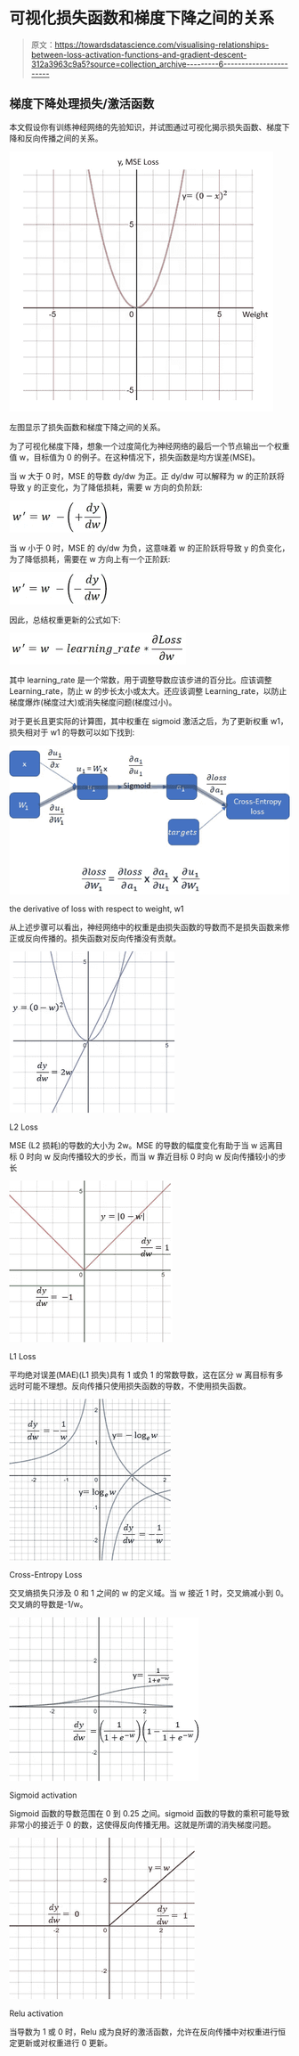 # 可视化损失函数和梯度下降之间的关系

> 原文：<https://towardsdatascience.com/visualising-relationships-between-loss-activation-functions-and-gradient-descent-312a3963c9a5?source=collection_archive---------6----------------------->

## 梯度下降处理损失/激活函数

本文假设你有训练神经网络的先验知识，并试图通过可视化揭示损失函数、梯度下降和反向传播之间的关系。

![](img/9cc51871d8328d1825a08250a10c5e73.png)

左图显示了损失函数和梯度下降之间的关系。

为了可视化梯度下降，想象一个过度简化为神经网络的最后一个节点输出一个权重值 w，目标值为 0 的例子。在这种情况下，损失函数是均方误差(MSE)。

当 w 大于 0 时，MSE 的导数 dy/dw 为正。正 dy/dw 可以解释为 w 的正阶跃将导致 y 的正变化，为了降低损耗，需要 w 方向的负阶跃:

![](img/3ded84a7cb19b954fe1a2212775cd9f6.png)

当 w 小于 0 时，MSE 的 dy/dw 为负，这意味着 w 的正阶跃将导致 y 的负变化，为了降低损耗，需要在 w 方向上有一个正阶跃:

![](img/b085a2f59f3a70e24b762e5454c66497.png)

因此，总结权重更新的公式如下:

![](img/783bd864eeb58876766b96a4af204177.png)

其中 learning_rate 是一个常数，用于调整导数应该步进的百分比。应该调整 Learning_rate，防止 w 的步长太小或太大。还应该调整 Learning_rate，以防止梯度爆炸(梯度过大)或消失梯度问题(梯度过小)。

对于更长且更实际的计算图，其中权重在 sigmoid 激活之后，为了更新权重 w1，损失相对于 w1 的导数可以如下找到:

![](img/7c9d2928055568d873f775c88792602a.png)

the derivative of loss with respect to weight, w1

从上述步骤可以看出，神经网络中的权重是由损失函数的导数而不是损失函数来修正或反向传播的。损失函数对反向传播没有贡献。

![](img/a3c53232fff93250711e4c495bc4571b.png)

L2 Loss

MSE (L2 损耗)的导数的大小为 2w。MSE 的导数的幅度变化有助于当 w 远离目标 0 时向 w 反向传播较大的步长，而当 w 靠近目标 0 时向 w 反向传播较小的步长

![](img/587dc01361a03d9351595e131dbb2924.png)

L1 Loss

平均绝对误差(MAE)(L1 损失)具有 1 或负 1 的常数导数，这在区分 w 离目标有多远时可能不理想。反向传播只使用损失函数的导数，不使用损失函数。

![](img/f0fc7de42368cfd38438700924886697.png)

Cross-Entropy Loss

交叉熵损失只涉及 0 和 1 之间的 w 的定义域。当 w 接近 1 时，交叉熵减小到 0。交叉熵的导数是-1/w。

![](img/0cd760afa5dcac9c61dd2ba7c18bac79.png)

Sigmoid activation

Sigmoid 函数的导数范围在 0 到 0.25 之间。sigmoid 函数的导数的乘积可能导致非常小的接近于 0 的数，这使得反向传播无用。这就是所谓的消失梯度问题。

![](img/526fa9d984ca9ed29795020606ddac87.png)

Relu activation

当导数为 1 或 0 时，Relu 成为良好的激活函数，允许在反向传播中对权重进行恒定更新或对权重进行 0 更新。